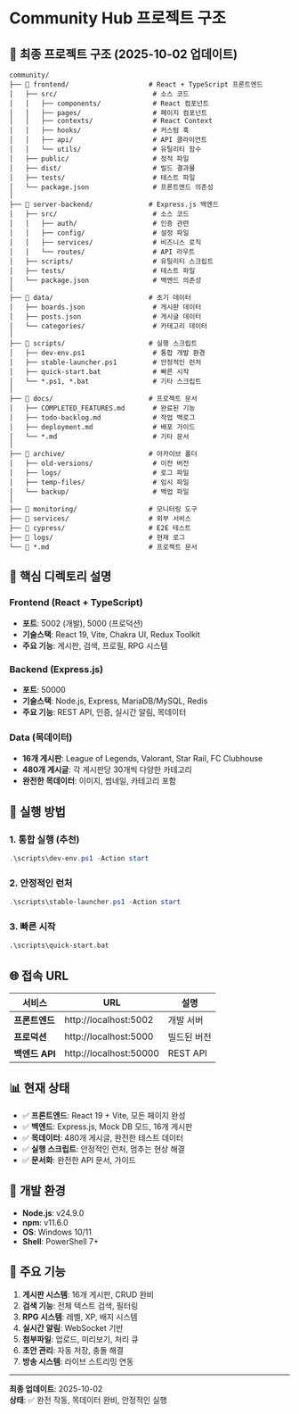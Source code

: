 # Community Hub 프로젝트 구조

## 📁 **최종 프로젝트 구조 (2025-10-02 업데이트)**

```
community/
├── 📁 frontend/                    # React + TypeScript 프론트엔드
│   ├── src/                        # 소스 코드
│   │   ├── components/             # React 컴포넌트
│   │   ├── pages/                  # 페이지 컴포넌트
│   │   ├── contexts/               # React Context
│   │   ├── hooks/                  # 커스텀 훅
│   │   ├── api/                    # API 클라이언트
│   │   └── utils/                  # 유틸리티 함수
│   ├── public/                     # 정적 파일
│   ├── dist/                       # 빌드 결과물
│   ├── tests/                      # 테스트 파일
│   └── package.json                # 프론트엔드 의존성
│
├── 📁 server-backend/              # Express.js 백엔드
│   ├── src/                        # 소스 코드
│   │   ├── auth/                   # 인증 관련
│   │   ├── config/                 # 설정 파일
│   │   ├── services/               # 비즈니스 로직
│   │   └── routes/                 # API 라우트
│   ├── scripts/                    # 유틸리티 스크립트
│   ├── tests/                      # 테스트 파일
│   └── package.json                # 백엔드 의존성
│
├── 📁 data/                        # 초기 데이터
│   ├── boards.json                 # 게시판 데이터
│   ├── posts.json                  # 게시글 데이터
│   └── categories/                 # 카테고리 데이터
│
├── 📁 scripts/                     # 실행 스크립트
│   ├── dev-env.ps1                 # 통합 개발 환경
│   ├── stable-launcher.ps1         # 안정적인 런처
│   ├── quick-start.bat             # 빠른 시작
│   └── *.ps1, *.bat                # 기타 스크립트
│
├── 📁 docs/                        # 프로젝트 문서
│   ├── COMPLETED_FEATURES.md       # 완료된 기능
│   ├── todo-backlog.md             # 작업 백로그
│   ├── deployment.md               # 배포 가이드
│   └── *.md                        # 기타 문서
│
├── 📁 archive/                     # 아카이브 폴더
│   ├── old-versions/               # 이전 버전
│   ├── logs/                       # 로그 파일
│   ├── temp-files/                 # 임시 파일
│   └── backup/                     # 백업 파일
│
├── 📁 monitoring/                  # 모니터링 도구
├── 📁 services/                    # 외부 서비스
├── 📁 cypress/                     # E2E 테스트
├── 📁 logs/                        # 현재 로그
└── 📄 *.md                         # 프로젝트 문서
```

## 🎯 **핵심 디렉토리 설명**

### **Frontend (React + TypeScript)**
- **포트**: 5002 (개발), 5000 (프로덕션)
- **기술스택**: React 19, Vite, Chakra UI, Redux Toolkit
- **주요 기능**: 게시판, 검색, 프로필, RPG 시스템

### **Backend (Express.js)**
- **포트**: 50000
- **기술스택**: Node.js, Express, MariaDB/MySQL, Redis
- **주요 기능**: REST API, 인증, 실시간 알림, 목데이터

### **Data (목데이터)**
- **16개 게시판**: League of Legends, Valorant, Star Rail, FC Clubhouse
- **480개 게시글**: 각 게시판당 30개씩 다양한 카테고리
- **완전한 목데이터**: 이미지, 썸네일, 카테고리 포함

## 🚀 **실행 방법**

### **1. 통합 실행 (추천)**
```powershell
.\scripts\dev-env.ps1 -Action start
```

### **2. 안정적인 런처**
```powershell
.\scripts\stable-launcher.ps1 -Action start
```

### **3. 빠른 시작**
```cmd
.\scripts\quick-start.bat
```

## 🌐 **접속 URL**

| 서비스         | URL                    | 설명        |
| -------------- | ---------------------- | ----------- |
| **프론트엔드** | http://localhost:5002  | 개발 서버   |
| **프로덕션**   | http://localhost:5000  | 빌드된 버전 |
| **백엔드 API** | http://localhost:50000 | REST API    |

## 📊 **현재 상태**

- ✅ **프론트엔드**: React 19 + Vite, 모든 페이지 완성
- ✅ **백엔드**: Express.js, Mock DB 모드, 16개 게시판
- ✅ **목데이터**: 480개 게시글, 완전한 테스트 데이터
- ✅ **실행 스크립트**: 안정적인 런처, 멈추는 현상 해결
- ✅ **문서화**: 완전한 API 문서, 가이드

## 🔧 **개발 환경**

- **Node.js**: v24.9.0
- **npm**: v11.6.0
- **OS**: Windows 10/11
- **Shell**: PowerShell 7+

## 📝 **주요 기능**

1. **게시판 시스템**: 16개 게시판, CRUD 완비
2. **검색 기능**: 전체 텍스트 검색, 필터링
3. **RPG 시스템**: 레벨, XP, 배지 시스템
4. **실시간 알림**: WebSocket 기반
5. **첨부파일**: 업로드, 미리보기, 처리 큐
6. **초안 관리**: 자동 저장, 충돌 해결
7. **방송 시스템**: 라이브 스트리밍 연동

---

**최종 업데이트**: 2025-10-02  
**상태**: ✅ 완전 작동, 목데이터 완비, 안정적인 실행
